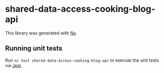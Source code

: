 # shared-data-access-cooking-blog-api

This library was generated with [Nx](https://nx.dev).

## Running unit tests

Run `nx test shared-data-access-cooking-blog-api` to execute the unit tests via [Jest](https://jestjs.io).
